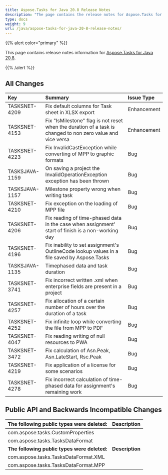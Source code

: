 ```yaml
---
title: Aspose.Tasks for Java 20.8 Release Notes
description: "The page contains the release notes for Aspose.Tasks for Java 20.8."
type: docs
weight: 9
url: /java/aspose-tasks-for-java-20-8-release-notes/
---
```


{{% alert color="primary" %}}

This page contains release notes information for [Aspose.Tasks for Java 20.8](https://downloads.aspose.com/tasks/java/new-releases/aspose.tasks-for-java-20.8/).

{{% /alert %}}

## **All Changes**

|**Key**|**Summary**|**Issue Type**|
| :- | :- | :- |
|TASKSNET-4209 	|Fix default columns for Task sheet in XLSX export |Enhancement|
|TASKSNET-4153 	|Fix "IsMilestone" flag is not reset when the duration of a task is changed to non zero value and vice versa |Enhancement|
|TASKSNET-4223 	|Fix InvalidCastException while converting of MPP to graphic formats |Bug|
|TASKSJAVA-1159 | On saving a project the InvalidOperationException exception has been thrown |Bug|
|TASKSJAVA-1157 | Milestone property wrong when writing task |Bug|
|TASKSNET-4210 	|Fix exception on the loading of MPP file |Bug|
|TASKSNET-4206 	|Fix reading of time-phased data in the case when assignment' start of finish is a non-working day |Bug|
|TASKSNET-4196 	|Fix inability to set assignment's OutlineCode lookup values in a file saved by Aspose.Tasks |Bug|
|TASKSJAVA-1135 |Timephased data and task duration |Bug|
|TASKSNET-3741 	|Fix incorrect written .xml when enterprise fields are present in a project |Bug|
|TASKSNET-4257 	|Fix allocation of a certain number of hours over the duration of a task |Bug|
|TASKSNET-4252 	|Fix infinite loop while converting the file from MPP to PDF |Bug|
|TASKSNET-4047 	|Fix reading writing of null resources to PWA |Bug|
|TASKSNET-3472 	|Fix calculation of Asn.Peak, Asn.LateStart, Rsc.Peak|Bug|
|TASKSNET-4219 	|Fix application of a license for some scenarios |Bug|
|TASKSNET-4278 	|Fix incorrect calculation of time-phased data for assignment's remaining work |Bug|

## **Public API and Backwards Incompatible Changes**
|**The following public types were deleted:**|**Description**|
| :- | :- |
|com.aspose.tasks.CustomProperties 	| |
|com.aspose.tasks.TasksDataFormat | |
|**The following public types were deleted:**|**Description**|
| com.aspose.tasks.TasksDataFormat.XML  | |
| com.aspose.tasks.TasksDataFormat.MPP  | |